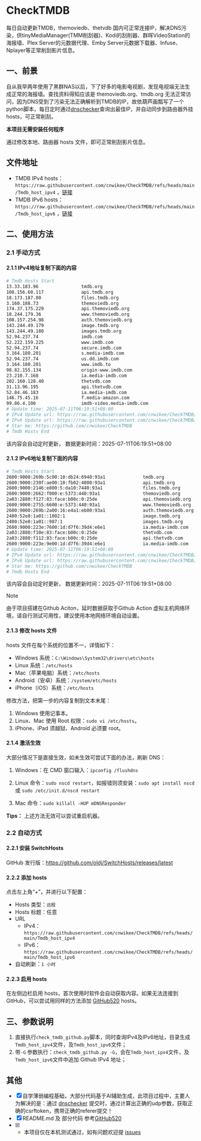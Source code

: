 # CheckTMDB

每日自动更新TMDB，themoviedb、thetvdb 国内可正常连接IP，解决DNS污染，供tinyMediaManager(TMM削刮器)、Kodi的刮削器、群晖VideoStation的海报墙、Plex Server的元数据代理、Emby Server元数据下载器、Infuse、Nplayer等正常削刮影片信息。

## 一、前景

自从我早两年使用了黑群NAS以后，下了好多的电影电视剧，发现电视端无法生成正常的海报墙。查找资料得知应该是 themoviedb.org、tmdb.org 无法正常访问，因为DNS受到了污染无法正确解析到TMDB的IP，故依葫芦画瓢写了一个python脚本，每日定时通过[dnschecker](https://dnschecker.org/)查询出最佳IP，并自动同步到路由器外挂hosts，可正常削刮。

**本项目无需安装任何程序**

通过修改本地、路由器 hosts 文件，即可正常削刮影片信息。

## 文件地址

- TMDB IPv4 hosts：`https://raw.githubusercontent.com/cnwikee/CheckTMDB/refs/heads/main/Tmdb_host_ipv4` ，[链接](https://raw.githubusercontent.com/cnwikee/CheckTMDB/refs/heads/main/Tmdb_host_ipv4)
- TMDB IPv6 hosts：`https://raw.githubusercontent.com/cnwikee/CheckTMDB/refs/heads/main/Tmdb_host_ipv6` ，[链接](https://raw.githubusercontent.com/cnwikee/CheckTMDB/refs/heads/main/Tmdb_host_ipv6)

## 二、使用方法

### 2.1 手动方式

#### 2.1.1 IPv4地址复制下面的内容

```bash
# Tmdb Hosts Start
13.33.183.96                tmdb.org
108.156.60.117              api.tmdb.org
18.173.187.80               files.tmdb.org
3.160.188.73                themoviedb.org
174.37.175.229              api.themoviedb.org
18.244.179.36               www.themoviedb.org
108.157.254.98              auth.themoviedb.org
143.244.49.179              image.tmdb.org
143.244.49.180              images.tmdb.org
52.94.237.74                imdb.com
52.222.159.225              www.imdb.com
52.94.237.74                secure.imdb.com
3.164.180.201               s.media-imdb.com
52.94.237.74                us.dd.imdb.com
3.164.180.201               www.imdb.to
98.82.155.134               origin-www.imdb.com
23.210.7.168                ia.media-imdb.com
202.160.128.40              thetvdb.com
31.13.96.195                api.thetvdb.com
52.84.46.183                ia.media-imdb.com
146.75.45.16                f.media-amazon.com
99.86.4.100                 imdb-video.media-imdb.com
# Update time: 2025-07-11T06:19:51+08:00
# IPv4 Update url: https://raw.githubusercontent.com/cnwikee/CheckTMDB/refs/heads/main/Tmdb_host_ipv4
# IPv6 Update url: https://raw.githubusercontent.com/cnwikee/CheckTMDB/refs/heads/main/Tmdb_host_ipv6
# Star me: https://github.com/cnwikee/CheckTMDB
# Tmdb Hosts End

```

该内容会自动定时更新， 数据更新时间：2025-07-11T06:19:51+08:00

#### 2.1.2 IPv6地址复制下面的内容

```bash
# Tmdb Hosts Start
2600:9000:269b:5c00:10:db24:6940:93a1              tmdb.org
2600:9000:239f:ae00:10:fb02:4000:93a1              api.tmdb.org
2600:9000:2146:e800:5:da10:7440:93a1               files.tmdb.org
2600:9000:2662:f000:e:5373:440:93a1                themoviedb.org
2a03:2880:f127:83:face:b00c:0:25de                 api.themoviedb.org
2600:9000:2755:6600:e:5373:440:93a1                www.themoviedb.org
2600:9000:269b:2a00:16:e4a1:eb00:93a1              auth.themoviedb.org
2400:52e0:1a01::1002:1                             image.tmdb.org
2400:52e0:1a01::987:1                              images.tmdb.org
2600:9000:223e:7600:1d:d7f6:39d4:e6e1              ia.media-imdb.com
2a03:2880:f10e:83:face:b00c:0:25de                 thetvdb.com
2a03:2880:f112:83:face:b00c:0:25de                 api.thetvdb.com
2600:9000:223e:9e00:1d:d7f6:39d4:e6e1              ia.media-imdb.com
# Update time: 2025-07-11T06:19:51+08:00
# IPv4 Update url: https://raw.githubusercontent.com/cnwikee/CheckTMDB/refs/heads/main/Tmdb_host_ipv4
# IPv6 Update url: https://raw.githubusercontent.com/cnwikee/CheckTMDB/refs/heads/main/Tmdb_host_ipv6
# Star me: https://github.com/cnwikee/CheckTMDB
# Tmdb Hosts End

```

该内容会自动定时更新， 数据更新时间：2025-07-11T06:19:51+08:00

> [!NOTE]
> 由于项目搭建在Github Aciton，延时数据获取于Github Action 虚拟主机网络环境，请自行测试可用性，建议使用本地网络环境自动设置。

#### 2.1.3 修改 hosts 文件

hosts 文件在每个系统的位置不一，详情如下：

- Windows 系统：`C:\Windows\System32\drivers\etc\hosts`
- Linux 系统：`/etc/hosts`
- Mac（苹果电脑）系统：`/etc/hosts`
- Android（安卓）系统：`/system/etc/hosts`
- iPhone（iOS）系统：`/etc/hosts`

修改方法，把第一步的内容复制到文本末尾：

1. Windows 使用记事本。
2. Linux、Mac 使用 Root 权限：`sudo vi /etc/hosts`。
3. iPhone、iPad 须越狱、Android 必须要 root。

#### 2.1.4 激活生效

大部分情况下是直接生效，如未生效可尝试下面的办法，刷新 DNS：

1. Windows：在 CMD 窗口输入：`ipconfig /flushdns`

2. Linux 命令：`sudo nscd restart`，如报错则须安装：`sudo apt install nscd` 或 `sudo /etc/init.d/nscd restart`

3. Mac 命令：`sudo killall -HUP mDNSResponder`

**Tips：** 上述方法无效可以尝试重启机器。

### 2.2 自动方式

#### 2.2.1 安装 SwitchHosts

GitHub 发行版：https://github.com/oldj/SwitchHosts/releases/latest

#### 2.2.2 添加 hosts

点击左上角“+”，并进行以下配置：

- Hosts 类型：`远程`
- Hosts 标题：任意
- URL
    - IPv4：`https://raw.githubusercontent.com/cnwikee/CheckTMDB/refs/heads/main/Tmdb_host_ipv4`
    - IPv6：`https://raw.githubusercontent.com/cnwikee/CheckTMDB/refs/heads/main/Tmdb_host_ipv6`
- 自动刷新：`1 小时`

#### 2.2.3 启用 hosts

在左侧边栏启用 hosts，首次使用时软件会自动获取内容。如果无法连接到 GitHub，可以尝试用同样的方法添加 [GitHub520](https://github.com/521xueweihan/GitHub520) hosts。

## 三、参数说明

1. 直接执行`check_tmdb_github.py`脚本，同时查询IPv4及IPv6地址，目录生成`Tmdb_host_ipv4`文件，及`Tmdb_host_ipv6`文件；
2. 带`-G` 参数执行：`check_tmdb_github.py -G`，会在`Tmdb_host_ipv4`文件，及`Tmdb_host_ipv6`文件中追加 Github IPv4 地址；

## 其他

- [x] 自学薄弱编程基础，大部分代码基于AI辅助生成，此项目过程中，主要人为解决的是：通过 [dnschecker](https://dnschecker.org/) 提交时，通过计算出正确的udp参数，获取正确的csrftoken，携带正确的referer提交！
- [x] README.md 及 部分代码 参考[GitHub520](https://github.com/521xueweihan/GitHub520)
- [x] * 本项目仅在本机测试通过，如有问题欢迎提 [issues](https://github.com/cnwikee/CheckTMDB/issues/new)
